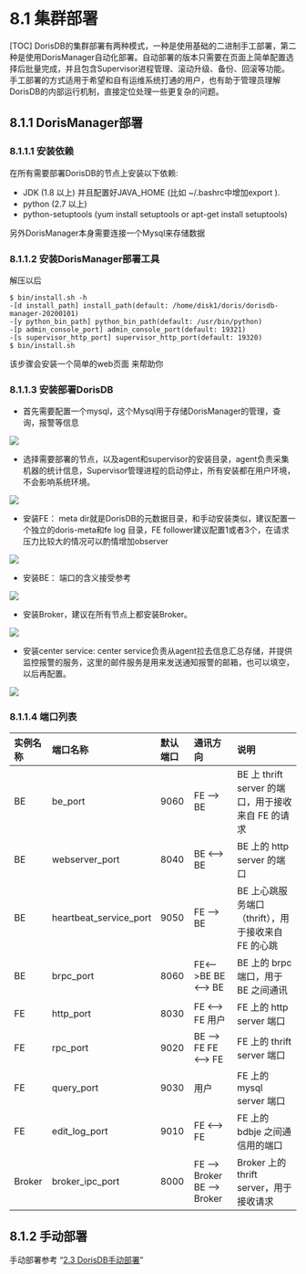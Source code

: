 # 8.1 集群部署

\[TOC\] DorisDB的集群部署有两种模式，一种是使用基础的二进制手工部署，第二种是使用DorisManager自动化部署。自动部署的版本只需要在页面上简单配置选择后批量完成，并且包含Supervisor进程管理、滚动升级、备份、回滚等功能。手工部署的方式适用于希望和自有运维系统打通的用户，也有助于管理员理解DorisDB的内部运行机制，直接定位处理一些更复杂的问题。

## 8.1.1 DorisManager部署

### 8.1.1.1 安装依赖

在所有需要部署DorisDB的节点上安装以下依赖:

* JDK \(1.8 以上\)  并且配置好JAVA\_HOME \(比如 ~/.bashrc中增加export \).
* python \(2.7 以上\)
* python-setuptools \(yum install setuptools or apt-get install setuptools\)

另外DorisManager本身需要连接一个Mysql来存储数据

### 8.1.1.2 安装DorisManager部署工具

解压以后

```text
$ bin/install.sh -h
-[d install_path] install_path(default: /home/disk1/doris/dorisdb-manager-20200101)
-[y python_bin_path] python_bin_path(default: /usr/bin/python)
-[p admin_console_port] admin_console_port(default: 19321)
-[s supervisor_http_port] supervisor_http_port(default: 19320)
$ bin/install.sh
```

该步骤会安装一个简单的web页面 来帮助你

### 8.1.1.3 安装部署DorisDB

* 首先需要配置一个mysql，这个Mysql用于存储DorisManager的管理，查询，报警等信息

![](../.gitbook/assets/8.1.1.3-1.png)

* 选择需要部署的节点，以及agent和supervisor的安装目录，agent负责采集机器的统计信息，Supervisor管理进程的启动停止，所有安装都在用户环境，不会影响系统环境。

![](../.gitbook/assets/8.1.1.3-2.png)

* 安装FE： meta dir就是DorisDB的元数据目录，和手动安装类似，建议配置一个独立的doris-meta和fe log 目录，FE follower建议配置1或者3个，在请求压力比较大的情况可以酌情增加observer

![](../.gitbook/assets/8.1.1.3-3.png)

* 安装BE： 端口的含义接受参考

![](../.gitbook/assets/8.1.1.3-4.png)

* 安装Broker，建议在所有节点上都安装Broker。

![](../.gitbook/assets/8.1.1.3-5.png)

* 安装center service:  center service负责从agent拉去信息汇总存储，并提供监控报警的服务，这里的邮件服务是用来发送通知报警的邮箱，也可以填空，以后再配置。

![](../.gitbook/assets/8.1.1.3-6.png)

### 8.1.1.4 端口列表

| 实例名称 | 端口名称 | 默认端口 | 通讯方向 | 说明 |
| :--- | :--- | :--- | :--- | :--- |
| BE | be\_port | 9060 | FE --&gt; BE | BE 上 thrift server 的端口，用于接收来自 FE 的请求 |
| BE | webserver\_port | 8040 | BE &lt;--&gt; BE | BE 上的 http server 的端口 |
| BE | heartbeat\_service\_port | 9050 | FE --&gt; BE | BE 上心跳服务端口（thrift），用于接收来自 FE 的心跳 |
| BE | brpc\_port | 8060 | FE&lt;--&gt;BE BE &lt;--&gt; BE | BE 上的 brpc 端口，用于 BE 之间通讯 |
| FE | http\_port | 8030 | FE &lt;--&gt; FE 用户 | FE 上的 http server 端口 |
| FE | rpc\_port | 9020 | BE --&gt; FE FE &lt;--&gt; FE | FE 上的 thrift server 端口 |
| FE | query\_port | 9030 | 用户 | FE 上的 mysql server 端口 |
| FE | edit\_log\_port | 9010 | FE &lt;--&gt; FE | FE 上的 bdbje 之间通信用的端口 |
| Broker | broker\_ipc\_port | 8000 | FE --&gt; Broker BE --&gt; Broker | Broker 上的 thrift server，用于接收请求 |

## 8.1.2 手动部署

手动部署参考 “[2.3 DorisDB手动部署](../2.-kuai-su-kai-shi/)”

